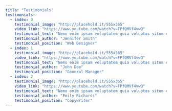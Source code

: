 ```yaml
---
title: "Testimonials"
testimonials:
  - index: 0
    testimonial_image: "http://placehold.it/555x365"
    video_link: "https://www.youtube.com/watch?v=FPfQMVf4vwQ"
    testimonial_text: "Nemo enim ipsam voluptatem quia voluptas situm ets aspernatis netsum loris fugit, sed quia magnitus dolores eos quis ratione sequi etum nets."
    testimonial_author: "Jennifer Smith"
    testimonial_position: "Web Designer"
  - index: 1
    testimonial_image: "http://placehold.it/555x365"
    video_link: "https://www.youtube.com/watch?v=FPfQMVf4vwQ"
    testimonial_text: "Nemo enim ipsam voluptatem quia voluptas situm ets aspernatis netsum loris fugit, sed quia magnitus dolores eos quis ratione sequi etum nets."
    testimonial_author: "John Doe"
    testimonial_position: "General Manager"
  - index: 2
    testimonial_image: "http://placehold.it/555x365"
    video_link: "https://www.youtube.com/watch?v=FPfQMVf4vwQ"
    testimonial_text: "Nemo enim ipsam voluptatem quia voluptas situm ets aspernatis netsum loris fugit, sed quia magnitus dolores eos quis ratione sequi etum nets."
    testimonial_author: "Emily Richards"
    testimonial_position: "Copywriter"
---
```

